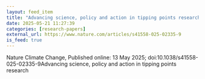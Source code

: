 ```yaml
---
layout: feed_item
title: "Advancing science, policy and action in tipping points research"
date: 2025-05-21 11:27:39
categories: [research-papers]
external_url: https://www.nature.com/articles/s41558-025-02335-9
is_feed: true
---
```


Nature Climate Change, Published online: 13 May 2025; doi:10.1038/s41558-025-02335-9Advancing science, policy and action in tipping points research
